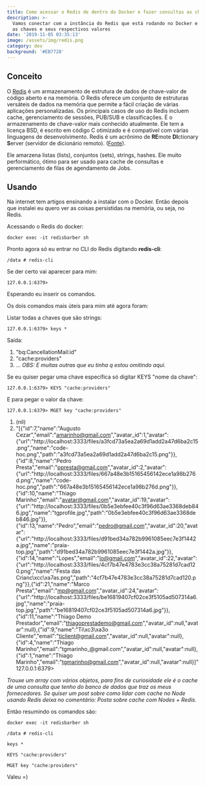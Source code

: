 ```yaml
---
title: Como acessar o Redis de dentro do Docker e fazer consultas as chaves e valores
description: >-
  Vamos conectar com a instância do Redis que está rodando no Docker e consultar
  as chaves e seus respectivos valores 
date: '2019-11-05 03:35:13'
image: /assets/img/redis.png
category: dev
background: '#EB7728'
---
```

## **Conceito**

O [Redis](https://redis.io/) é um armazenamento de estrutura de dados de chave-valor de código aberto e na memória. O Redis oferece um conjunto de estruturas versáteis de dados na memória que permite a fácil criação de várias aplicações personalizadas. Os principais casos de uso do Redis incluem cache, gerenciamento de sessões, PUB/SUB e classificações. É o armazenamento de chave-valor mais conhecido atualmente. Ele tem a licença BSD, é escrito em código C otimizado e é compatível com várias linguagens de desenvolvimento. Redis é um acrônimo de **RE**mote **DI**ctionary **S**erver (servidor de dicionário remoto). ([Fonte](https://aws.amazon.com/pt/elasticache/what-is-redis/)).

Ele amarzena listas (lists), conjuntos (sets), strings, hashes. Ele muito performático, ótimo para ser usado para cache de consultas e gerenciamento de filas de agendamento de Jobs.

## Usando

Na internet tem artigos ensinando a instalar com o Docker. Então depois que instalei eu quero ver as coisas persistidas na memória, ou seja, no Redis.

Acessando o Redis do docker:

```
docker exec -it redisbarber sh 
```

Pronto agora só eu entrar no CLI do Redis digitando **redis-cli**:

```
/data # redis-cli
```

Se der certo vai aparecer para mim:

```
127.0.0.1:6379>
```

Esperando eu inserir os comandos.

Os dois comandos mais úteis para mim até agora foram:

Listar todas a chaves que são strings:

```
127.0.0.1:6379> keys *
```

Saída:

1. "bq:CancellationMail:id"
2. "cache:providers"
3. ... _OBS: E muitas outras que eu tinha q estou omitindo aqui._

Se eu quiser pegar uma chave específica só digitar KEYS "nome da chave":

```
127.0.0.1:6379> KEYS "cache:providers"
```

E para pegar o valor da chave:

```
127.0.0.1:6379> MGET key "cache:providers" 
```

1. (nil)
2. "\[{"id":7,"name":"Augusto Cezar","email":"amarinho@gmail.com","avatar_id":1,"avatar":{"url":"http://localhost:3333/files/a3fcd73a5ea2a69d1add2a47d6ba2c15.png","name":"code-hoc.png","path":"a3fcd73a5ea2a69d1add2a47d6ba2c15.png"}},{"id":8,"name":"Pedro Presta","email":"ppresta@gmail.com","avatar_id":2,"avatar":{"url":"http://localhost:3333/files/667a48e3b15165456142ece1a98b276d.png","name":"code-hoc.png","path":"667a48e3b15165456142ece1a98b276d.png"}},{"id":10,"name":"Thiago Marinho","email":"avatar@gmail.com","avatar_id":19,"avatar":{"url":"http://localhost:3333/files/0b5e3ebfee40c3f96d63ae3368deb846.jpg","name":"tgprofile.jpg","path":"0b5e3ebfee40c3f96d63ae3368deb846.jpg"}},{"id":13,"name":"Pedro","email":"pedro@gmail.com","avatar_id":20,"avatar":{"url":"http://localhost:3333/files/d91bed34a782b9961085eec7e3f1442a.jpg","name":"praia-top.jpg","path":"d91bed34a782b9961085eec7e3f1442a.jpg"}},{"id":14,"name":"Lopes","email":"lo@gmail.com","avatar_id":22,"avatar":{"url":"http://localhost:3333/files/4cf7b47e4783e3cc38a75281d7cad120.png","name":"Festa das Crianc\xcc\xa7as.png","path":"4cf7b47e4783e3cc38a75281d7cad120.png"}},{"id":21,"name":"Marco Presta","email":"mp@gmail.com","avatar_id":24,"avatar":{"url":"http://localhost:3333/files/be16819407cf02ce3f5105ad507314a6.jpg","name":"praia-top.jpg","path":"be16819407cf02ce3f5105ad507314a6.jpg"}},{"id":11,"name":"Thiago Demo Prestador","email":"thiagoprestademo@gmail.com","avatar_id":null,"avatar":null},{"id":9,"name":"Ti\xc3\xa3o Cliente","email":"ticlient@gmail.com","avatar\_id":null,"avatar":null},{"id":4,"name":"Thiago Marinho","email":"tgmarinho\_@gmail.com","avatar_id":null,"avatar":null},{"id":1,"name":"Thiago Marinho","email":"tgmarinho@gmail.com","avatar_id":null,"avatar":null}]"
   127.0.0.1:6379>



_Trouxe um array com vários objetos, para fins de curiosidade ele é o cache de uma consulta que tenho do banco de dados que traz os meus fornecedores. Se quiser um post sobre como lidar com cache no Node usando Redis deixa no comentário: Posta sobre cache com Nodes + Redis._



Então resumindo os comandos são:

```
docker exec -it redisbarber sh 
```

```
/data # redis-cli
```

```
keys *
```

```
KEYS "cache:providers"
```

```
MGET key "cache:providers"
```



Valeu =)
